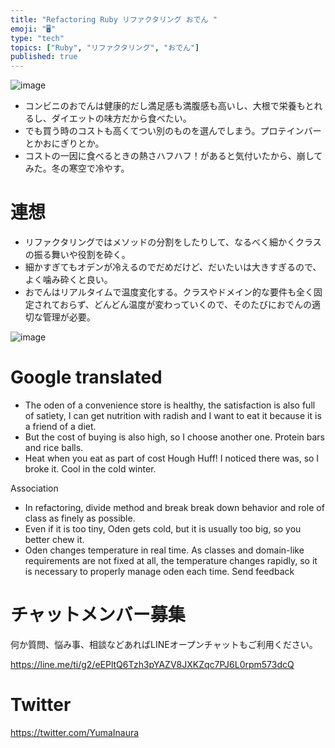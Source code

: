 ```yaml
---
title: "Refactoring Ruby リファクタリング おでん "
emoji: "🖥"
type: "tech"
topics: ["Ruby", "リファクタリング", "おでん"]
published: true
---
```


![image](https://user-images.githubusercontent.com/13635059/50570260-a6860f00-0dc6-11e9-9bfe-6ca559e8c7d7.png)

- コンビニのおでんは健康的だし満足感も満腹感も高いし、大根で栄養もとれるし、ダイエットの味方だから食べたい。
- でも買う時のコストも高くてつい別のものを選んでしまう。プロテインバーとかおにぎりとか。
- コストの一因に食べるときの熱さハフハフ！があると気付いたから、崩してみた。冬の寒空で冷やす。

# 連想

- リファクタリングではメソッドの分割をしたりして、なるべく細かくクラスの振る舞いや役割を砕く。
- 細かすぎてもオデンが冷えるのでだめだけど、だいたいは大きすぎるので、よく噛み砕くと良い。
- おでんはリアルタイムで温度変化する。クラスやドメイン的な要件も全く固定されておらず、どんどん温度が変わっていくので、そのたびにおでんの適切な管理が必要。

![image](https://user-images.githubusercontent.com/13635059/50570268-2c09bf00-0dc7-11e9-956d-47d430458a41.png)

# Google translated

- The oden of a convenience store is healthy, the satisfaction is also full of satiety, I can get nutrition with radish and I want to eat it because it is a friend of a diet.
- But the cost of buying is also high, so I choose another one. Protein bars and rice balls.
- Heat when you eat as part of cost Hough Huff! I noticed there was, so I broke it. Cool in the cold winter.

Association

- In refactoring, divide method and break break down behavior and role of class as finely as possible.
- Even if it is too tiny, Oden gets cold, but it is usually too big, so you better chew it.
- Oden changes temperature in real time. As classes and domain-like requirements are not fixed at all, the temperature changes rapidly, so it is necessary to properly manage oden each time.
Send feedback








<!-- Update From Qiita API -->

# チャットメンバー募集


何か質問、悩み事、相談などあればLINEオープンチャットもご利用ください。

https://line.me/ti/g2/eEPltQ6Tzh3pYAZV8JXKZqc7PJ6L0rpm573dcQ





# Twitter


https://twitter.com/YumaInaura


<!-- Update From Qiita API -->



